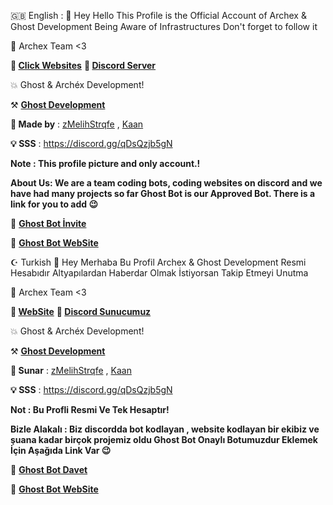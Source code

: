 🇬🇧 English : 
👋 Hey Hello This Profile is the Official Account of Archex & Ghost Development Being Aware of Infrastructures Don't forget to follow it

🔧 Archex Team <3

**📣 [Click Websites](http://www.ghost-bot.gq)**
**📣 [Discord Server](https://discord.gg/qDsQzjb5gN)**


💥 Ghost & Archéx Development!

⚒️ [**Ghost Development**](https://discord.gg/KMJCshWX4D)

**:wrench: Made by** : [zMelihStrqfe](https://youtube.com/c/zmelihstrqfe) ,
         [Kaan](https://www.youtube.com/c/Kaanxd)  
             
**:bulb: SSS** : https://discord.gg/qDsQzjb5gN 

 
**Note : This profile picture and only account.!**

**About Us: We are a team coding bots, coding websites on discord and we have had many projects so far Ghost Bot is our Approved Bot. There is a link for you to add 😉**

👻 **[Ghost Bot İnvite](https://discord.com/oauth2/authorize?client_id=797803769801736192&scope=bot&permissions=8)**


👻 **[Ghost Bot WebSite](http://www.ghost-bot.gq)**


☪ Turkish
👋 Hey Merhaba Bu Profil Archex & Ghost Development Resmi Hesabıdır Altyapılardan Haberdar Olmak İstiyorsan Takip Etmeyi Unutma 

🔧 Archex Team <3

**📣 [WebSite](http://www.ghost-bot.gq)**
**📣 [Discord Sunucumuz](https://discord.gg/qDsQzjb5gN)**

💥 Ghost & Archéx Development!

⚒️ [**Ghost Development**](https://discord.gg/KMJCshWX4D)

**:wrench: Sunar** : [zMelihStrqfe](https://youtube.com/c/zmelihstrqfe) ,
         [Kaan](https://www.youtube.com/c/Kaanxd)  
             
 **:bulb: SSS** : https://discord.gg/qDsQzjb5gN 

**Not : Bu Profli Resmi Ve Tek Hesaptır!**

**Bizle Alakalı : Biz discordda bot kodlayan , website kodlayan bir ekibiz ve şuana kadar birçok projemiz oldu Ghost Bot Onaylı Botumuzdur Eklemek İçin Aşağıda Link Var 😉**

👻 **[Ghost Bot Davet](https://discord.com/oauth2/authorize?client_id=797803769801736192&scope=bot&permissions=8)**


👻 **[Ghost Bot WebSite](http://www.ghost-bot.gq)**
